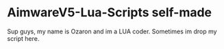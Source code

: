 # AimwareV5-Lua-Scripts self-made
Sup guys, my name is Ozaron and im a LUA coder. Sometimes im drop my script here.
